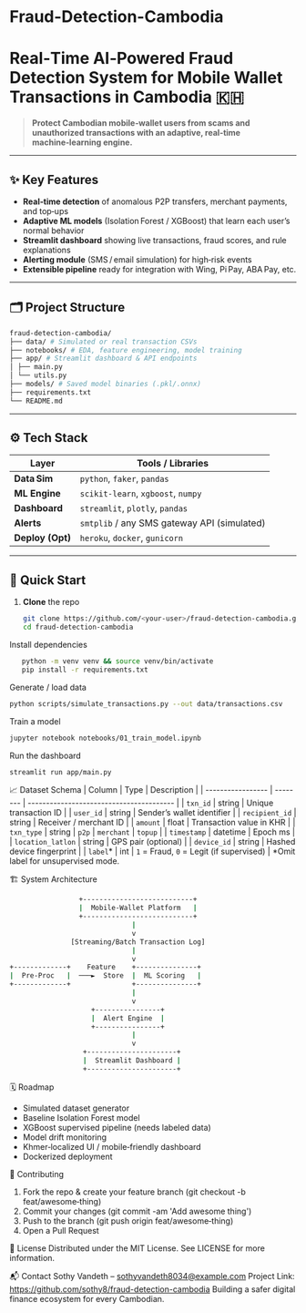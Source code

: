 # Fraud-Detection-Cambodia

# Real‑Time AI‑Powered Fraud Detection System for Mobile Wallet Transactions in Cambodia 🇰🇭

> **Protect Cambodian mobile‑wallet users from scams and unauthorized transactions with an adaptive, real‑time machine‑learning engine.**

---

## ✨ Key Features
- **Real‑time detection** of anomalous P2P transfers, merchant payments, and top‑ups  
- **Adaptive ML models** (Isolation Forest / XGBoost) that learn each user’s normal behavior  
- **Streamlit dashboard** showing live transactions, fraud scores, and rule explanations  
- **Alerting module** (SMS / email simulation) for high‑risk events  
- **Extensible pipeline** ready for integration with Wing, Pi Pay, ABA Pay, etc.

---

## 🗂 Project Structure

```bash
fraud-detection-cambodia/
├── data/ # Simulated or real transaction CSVs
├── notebooks/ # EDA, feature engineering, model training
├── app/ # Streamlit dashboard & API endpoints
│ ├── main.py
│ └── utils.py
├── models/ # Saved model binaries (.pkl/.onnx)
├── requirements.txt
└── README.md
```

---

## ⚙️ Tech Stack
| Layer           | Tools / Libraries                                  |
|-----------------|----------------------------------------------------|
| **Data Sim**    | `python`, `faker`, `pandas`                         |
| **ML Engine**   | `scikit‑learn`, `xgboost`, `numpy`                  |
| **Dashboard**   | `streamlit`, `plotly`, `pandas`                     |
| **Alerts**      | `smtplib` / any SMS gateway API (simulated)         |
| **Deploy (Opt)**| `heroku`, `docker`, `gunicorn`                      |

---

## 🚀 Quick Start
1. **Clone** the repo  
   ```bash
   git clone https://github.com/<your‑user>/fraud-detection-cambodia.git
   cd fraud-detection-cambodia

Install dependencies
```bash
   python -m venv venv && source venv/bin/activate
   pip install -r requirements.txt
```
Generate / load data
```bash
python scripts/simulate_transactions.py --out data/transactions.csv
```
Train a model
```bash
jupyter notebook notebooks/01_train_model.ipynb
```
Run the dashboard
```bash
streamlit run app/main.py
```

📈 Dataset Schema
| Column            | Type     | Description                              |
| ----------------- | -------- | ---------------------------------------- |
| `txn_id`          | string   | Unique transaction ID                    |
| `user_id`         | string   | Sender’s wallet identifier               |
| `recipient_id`    | string   | Receiver / merchant ID                   |
| `amount`          | float    | Transaction value in KHR                 |
| `txn_type`        | string   | `p2p` \| `merchant` \| `topup`           |
| `timestamp`       | datetime | Epoch ms                                 |
| `location_latlon` | string   | GPS pair (optional)                      |
| `device_id`       | string   | Hashed device fingerprint                |
| `label`\*         | int      | `1` = Fraud, `0` = Legit (if supervised) |
*Omit label for unsupervised mode.

🏗 System Architecture
```bash
                 +---------------------------+
                 |  Mobile‑Wallet Platform   |
                 +---------------------------+
                              |
                              v
               [Streaming/Batch Transaction Log]
                              |
                              v
+-------------+    Feature    +---------------+
|  Pre‑Proc   |  ───►  Store  |  ML Scoring   |
+-------------+               +---------------+
                              |
                              v
                    +----------------+
                    |  Alert Engine  |
                    +----------------+
                              |
                              v
                  +----------------------+
                  |  Streamlit Dashboard |
                  +----------------------+
```

🗓 Roadmap
- Simulated dataset generator
- Baseline Isolation Forest model
- XGBoost supervised pipeline (needs labeled data)
- Model drift monitoring
- Khmer‑localized UI / mobile‑friendly dashboard
- Dockerized deployment

🤝 Contributing
1. Fork the repo & create your feature branch (git checkout -b feat/awesome‑thing)
2. Commit your changes (git commit -am 'Add awesome thing')
3. Push to the branch (git push origin feat/awesome‑thing)
4. Open a Pull Request

📜 License
Distributed under the MIT License. See LICENSE for more information.

📬 Contact
Sothy Vandeth – <sothyvandeth8034@example.com>
Project Link: <https://github.com/sothy8/fraud-detection-cambodia>
Building a safer digital finance ecosystem for every Cambodian.
